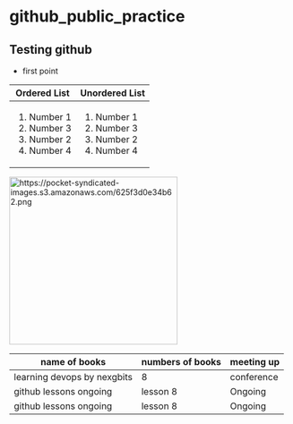 # github_public_practice

## Testing github
   * first point

| Ordered List | Unordered List |
|--------------|----------------|
|<ol><li>Number 1</li><li>Number 3</li><li>Number 2</li><li>Number 4</li></ol> | <ol><li>Number 1</li><li>Number 3</li><li>Number 2</li><li>Number 4</li></ol> |

<img src="https://pocket-syndicated-images.s3.amazonaws.com/625f3d0e34b62.png" wdith="200" height="300" alt="https://pocket-syndicated-images.s3.amazonaws.com/625f3d0e34b62.png" />

|name of books| numbers of books| meeting up|
|-------------|-----------------|-----------|
|learning devops by nexgbits| 8 | conference|
|github lessons ongoing | lesson 8 | Ongoing |
|github lessons ongoing | lesson 8 | Ongoing |
